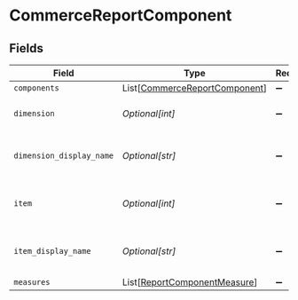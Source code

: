 # CommerceReportComponent


## Fields

| Field                                                                           | Type                                                                            | Required                                                                        | Description                                                                     |
| ------------------------------------------------------------------------------- | ------------------------------------------------------------------------------- | ------------------------------------------------------------------------------- | ------------------------------------------------------------------------------- |
| `components`                                                                    | List[[CommerceReportComponent](../../models/shared/commercereportcomponent.md)] | :heavy_minus_sign:                                                              | N/A                                                                             |
| `dimension`                                                                     | *Optional[int]*                                                                 | :heavy_minus_sign:                                                              | The component's dimension.                                                      |
| `dimension_display_name`                                                        | *Optional[str]*                                                                 | :heavy_minus_sign:                                                              | The component's display name.                                                   |
| `item`                                                                          | *Optional[int]*                                                                 | :heavy_minus_sign:                                                              | The component's item number.                                                    |
| `item_display_name`                                                             | *Optional[str]*                                                                 | :heavy_minus_sign:                                                              | The component's item display name.                                              |
| `measures`                                                                      | List[[ReportComponentMeasure](../../models/shared/reportcomponentmeasure.md)]   | :heavy_minus_sign:                                                              | N/A                                                                             |